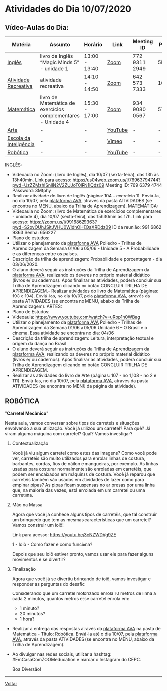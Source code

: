 # Atividades do Dia 10/07/2020

## Vídeo-Aulas do Dia:

| Matéria | Assunto |Horário | Link | Meeting ID | Password |
|---------|---------|--------|------|------------|----------|
| [Inglês](#inglês) | livro de Inglês “Magic Minds 5” - unidade 1 | 13:00 - 13:40 | [Zoom](https://us04web.zoom.us/j/77293112949?pwd=eU9JUzB4UXo0a0JNVkR2enRhaXJsUT09) | 772 9311 2949 | 5KQ6bM | 
| [Atividade Recreativa](#atividade-recreativa) | atividade recreativa | 14:10 - 14:50 | [Zoom](https://us04web.zoom.us/j/6425737333?pwd=Y015MWphNlVkVWJlTUlNUS9UM05mdz09) | 642 573 7333 | 10032005 |
| [Matemática](#matemática) | livro de Matemática de exercícios complementares - Unidade 4 | 15:30 - 17:00 | [Zoom](https://zoom.us/j/93490800567?pwd=MUhKelo0RHNJdmRTREd3SkUvWVpxZz09) | 934 9080 0567 | 571508 |
| [Arte](#artes) | - | - | [YouTube](https://www.youtube.com/watch?v=AmfCaOMxj2w) | - | - |
| [Escola da Inteligência](#escola-da-inteligência) | - | - | [Vimeo](https://vimeo.com/414308030) | - | - |
| [Robótica](#robótica) | - | - | [YouTube](https://youtu.be/3cNZWDVg9ZE) | - | - |


INGLÊS:
* Videoaula no Zoom: (livro de Inglês), dia 10/07 (sexta-feira), das 13h às 13h40min.
Link para acesso:
https://us04web.zoom.us/j/76963794744?pwd=UzZZMzhISnllN2V2ZUJoT0lRN1lQdz09
Meeting ID: 769 6379 4744
Password: 3Mtphy
* Realizar atividade do livro de Inglês (página: 104 – exercício 1). Enviá-la, no dia 10/07, pela
[plataforma AVA], através da pasta ATIVIDADES (se encontra no MENU, abaixo da Trilha de
Aprendizagem).
MATEMÁTICA:
* Videoaula no Zoom: (livro de Matemática de exercícios complementares - unidade 4), dia 10/07
(sexta-feira), das 15h30min às 17h.
Link para acesso:
https://zoom.us/j/99168629363?pwd=S2ovOUhJSitJVHU0WldhOHZQaXRDdz09
ID da reunião: 991 6862 9363
Senha: 656227
* Plano de estudos:
* Utilizar o planejamento da [plataforma AVA] Poliedro - Trilhas de Aprendizagem da Semana 01/06
a 05/06 - Unidade 5 - A Probabilidade e as diferenças entre os países.
* Descrição da trilha de aprendizagem: Probabilidade e porcentagem - dia 03/06/2020.
* O aluno deverá seguir as instruções da Trilha de Aprendizagem da [plataforma AVA], realizando
os deveres no próprio material didático (livros e/ ou cadernos). Após finalizar as atividades, poderá
concluir sua Trilha de Aprendizagem clicando no botão CONCLUIR TRILHA DE
APRENDIZAGEM.- Realizar atividades do livro de Matemática (páginas: 193 e 194). Enviá-las, no dia 10/07, pela
[plataforma AVA], através da pasta ATIVIDADES (se encontra no MENU, abaixo da Trilha de
Aprendizagem).
ARTES:
* Plano de Estudos:
* Videoaula: https://www.youtube.com/watch?v=uRbp1h0WBag
* Utilizar o planejamento da [plataforma AVA] Poliedro - Trilhas de Aprendizagem da Semana 01/06
a 05/06 Unidade 6 – O Brasil e o cinema. Essa atividade se encontra no dia: 04/06
* Descrição da trilha de aprendizagem: Leitura, interpretação textual e origem da dança no Brasil
* O aluno deverá seguir as instruções da Trilha de Aprendizagem da [plataforma AVA], realizando
os deveres no próprio material didático (livros e/ ou cadernos). Após finalizar as atividades, poderá
concluir sua Trilha de Aprendizagem clicando no botão CONCLUIR TRILHA DE
APRENDIZAGEM.
* Realizar as atividades do livro de Arte (páginas: 107 - no 1,108 - no 2 e 111). Enviá-las, no dia
10/07, pela [plataforma AVA], através da pasta ATIVIDADES (se encontra no MENU da página da
atividade).

## ROBÓTICA 

"**Carretel Mecânico**"

Nesta aula, vamos conversar sobre tipos de carreteis e situações envolvendo a sua utilização. Você já utilizou um carretel? Para quê? Já viram alguma máquina com carretel? Qual? Vamos investigar?

1. Contextualização

   Você já viu algum carretel como estes das imagens? Como você pode ver, carretéis são muito utilizados para enrolar linhas de costura, barbantes, cordas, fios de náilon e mangueiras, por exemplo. As linhas usadas para costurar normalmente são enroladas em carretéis, que podem ser encaixados em máquinas de costura. Você já reparou que carretéis também são usados em atividades de lazer como para empinar pipas? As pipas ficam suspensas no ar presas por uma linha que, na maioria das vezes, está enrolada em um carretel ou uma carretilha.
 
2. Mão na Massa

   Agora que você já conhece alguns tipos de carretéis, que tal construir um brinquedo que tem as mesmas características que um carretel? Vamos construir um ioiô!

   Link para acesso: <https://youtu.be/3cNZWDVg9ZE>

   1 - Ioiô - Como fazer e como funciona?
   
   Depois que seu ioiô estiver pronto, vamos usar ele para fazer alguns movimentos e se divertir?
   
3. Finalização

   Agora que você já se divertiu brincando de ioiô, vamos investigar e responder as perguntas do desafio:

   Considerando que um carretel motorizado enrola 10 metros de linha a cada 2 minutos, quantos metros esse carretel enrola em:
    * 1 minuto?
    * 20 minutos?
    * 1 hora?

* Realizar a entrega das respostas através da [plataforma AVA] na pasta de Matemática - Título: Robótica. Enviá-la até o dia 10/07, pela [plataforma AVA], através da pasta ATIVIDADES (se encontra no MENU, abaixo da Trilha de Aprendizagem).

* Ao divulgar nas redes sociais, utilizar a hashtag: #EmCasaComZOOMeducation e marcar o Instagram do CEPC.

   Boa Diversão!

---
[Voltar](index.md)


[plataforma AVA]: https://poliedro-ava.azurewebsites.net
